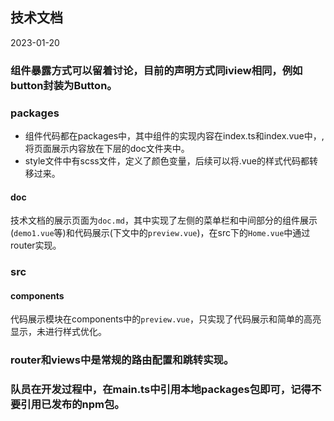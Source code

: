 ## 技术文档    
2023-01-20

### 组件暴露方式可以留着讨论，目前的声明方式同iview相同，例如button封装为Button。
### packages

- 组件代码都在packages中，其中组件的实现内容在index.ts和index.vue中，,将页面展示内容放在下层的doc文件夹中。
- style文件中有scss文件，定义了颜色变量，后续可以将.vue的样式代码都转移过来。
#### doc
技术文档的展示页面为`doc.md`，其中实现了左侧的菜单栏和中间部分的组件展示(`demo1.vue`等)和代码展示(下文中的`preview.vue`)，在src下的`Home.vue`中通过router实现。

### src

#### components
代码展示模块在components中的`preview.vue`，只实现了代码展示和简单的高亮显示，未进行样式优化。

### router和views中是常规的路由配置和跳转实现。

### 队员在开发过程中，在main.ts中引用本地packages包即可，记得不要引用已发布的npm包。